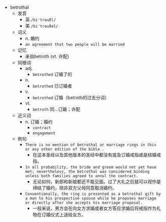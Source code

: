 - betrothal
  - 发音
    - 英 `/bi'trəuðl/`
    - 美 `/bi'trəuðəl/`
  - 词义
    - n. 婚约
    - `an agreement that two people will be married`
  - 记忆
    - 来自betroth (vt. 许配)
  - 同根词
    - adj.
      - `betrothed` 订婚了的
    - n.
      - `betrothed` 已订婚者
    - v.
      - `betrothed` 订婚（betroth的过去分词）
    - vt.
      - `betroth` 同…订婚；许配
  - 近义词
    - n. 订婚；婚约
      - `contract`
      - `engagement`
  - 例句
    - `There is no mention of betrothal or marriage rings in this or any other edition of the bible .`
      - 在这本圣经以及其他版本的圣经中都没有提及订婚戒指或是结婚戒指。
    - `In all probability, the bride and groom would not yet have met; nevertheless, the betrothal was considered binding unless both families agreed to annul the contract.`
      - 无论如何，新郎和新娘都还不能见面。过了大礼之后就可以视作是缔结了婚约，除非双方父母同意取消婚约。
    - `Conventionally, the ring is presented as a betrothal gift by a man to his prospective spouse while he proposes marriage or directly after she accepts his marriage proposal.`
      - 一般来说，男方会在向女方求婚或者女方答应求婚后将戒指作为礼物在订婚仪式上送给女方。

